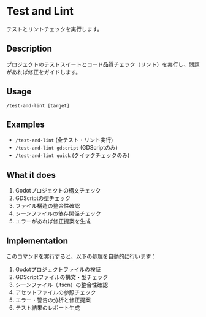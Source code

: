 # Test and Lint

テストとリントチェックを実行します。

## Description
プロジェクトのテストスイートとコード品質チェック（リント）を実行し、問題があれば修正をガイドします。

## Usage
```
/test-and-lint [target]
```

## Examples
- `/test-and-lint` (全テスト・リント実行)
- `/test-and-lint gdscript` (GDScriptのみ)
- `/test-and-lint quick` (クイックチェックのみ)

## What it does
1. Godotプロジェクトの構文チェック
2. GDScriptの型チェック
3. ファイル構造の整合性確認
4. シーンファイルの依存関係チェック
5. エラーがあれば修正提案を生成

## Implementation
このコマンドを実行すると、以下の処理を自動的に行います：

1. Godotプロジェクトファイルの検証
2. GDScriptファイルの構文・型チェック
3. シーンファイル（.tscn）の整合性確認
4. アセットファイルの参照チェック
5. エラー・警告の分析と修正提案
6. テスト結果のレポート生成